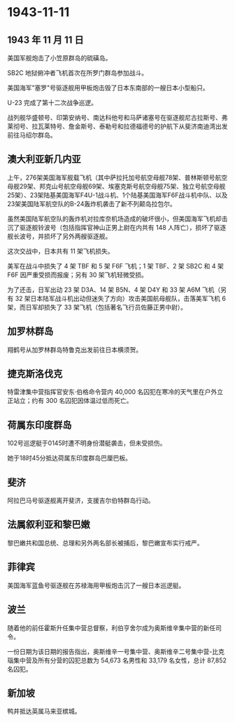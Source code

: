 # 1943-11-11

## 1943 年 11 月 11 日

美国军舰炮击了小笠原群岛的硫磺岛。

SB2C 地狱俯冲者飞机首次在所罗门群岛参加战斗。

美国海军"塞罗"号驱逐舰用甲板炮击毁了日本东南部的一艘日本小型船只。

U-23 完成了第十二次战争巡逻。

战列舰华盛顿号、印第安纳号、南达科他号和马萨诸塞号在驱逐舰尼古拉斯号、弗莱彻号、拉瓦莱特号、詹金斯号、泰勒号和拉德福德号的护航下从斐济南迪湾出发前往马绍尔群岛。

## 澳大利亚新几内亚

上午，276架美国海军舰载飞机（其中萨拉托加号航空母舰78架、普林斯顿号航空母舰29架、邦克山号航空母舰69架、埃塞克斯号航空母舰75架、独立号航空母舰25架）、23架陆基美国海军F4U-1战斗机、1个陆基美国海军F6F战斗机中队、以及23架美国陆军航空队的B-24轰炸机袭击了新不列颠岛拉包尔。

虽然美国陆军航空队的轰炸机对拉库奈机场造成的破坏很小，但美国海军飞机却击沉了驱逐舰铃波号（包括指挥官神山正男上尉在内共有
148 人阵亡），损坏了驱逐舰长波号，并损坏了另外两艘驱逐舰。

这次交战中，日本共有 11 架飞机损失。

美军在战斗中损失了 4 架 TBF 和 5 架 F6F 飞机；1 架 TBF、2 架 SB2C 和 4
架 F6F 因严重受损而报废；另有 30 架飞机轻微受损。

为了还击，日军出动 23 架 D3A、14 架 B5N、4 架 D4Y 和 33 架 A6M
飞机（另有 32
架日本陆军战斗机出动但迷失了方向）攻击美国航母舰队，击落美军飞机 6
架，而日军却损失了 33 架飞机（包括著名飞行员佐藤正男中尉）。

## 加罗林群岛

翔鹤号从加罗林群岛特鲁克出发前往日本横须贺。

## 捷克斯洛伐克

特雷津集中营指挥官安东·伯格命令营内 40,000
名囚犯在寒冷的天气里在户外立正站立；约有 300 名囚犯因体温过低而死亡。

## 荷属东印度群岛

102号巡逻艇于0145时遭不明身份潜艇袭击，但未受损伤。

她于18时45分抵达荷属东印度群岛巴厘巴板。

## 斐济

阿拉巴马号驱逐舰离开斐济，支援吉尔伯特群岛行动。

## 法属叙利亚和黎巴嫩

黎巴嫩共和国总统、总理和另外两名部长被捕后，黎巴嫩宣布实行戒严。

## 菲律宾

美国海军蓝鱼号驱逐舰在苏禄海用甲板炮击沉了一艘日本巡逻艇。

## 波兰

随着他的前任霍斯升任集中营总督察，利伯亨舍尔成为奥斯维辛集中营的新任司令。

一份日期为该日期的报告指出，奥斯维辛一号集中营、奥斯维辛二号集中营-比克瑙集中营及所有分营的囚犯总数为
54,673 名男性和 33,179 名女性，总计 87,852 名囚犯。

## 新加坡

鸭井抵达英属马来亚槟城。

